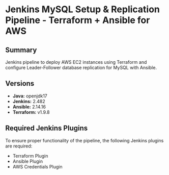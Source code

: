 # Jenkins MySQL Setup & Replication Pipeline - Terraform + Ansible for AWS

## Summary

Jenkins pipeline to deploy AWS EC2 instances using Terraform and configure Leader-Follower database replication for MySQL with Ansible.

## Versions

- **Java:** openjdk17
- **Jenkins:** 2.482
- **Ansible:** 2.14.16
- **Terraform:** v1.9.8

## Required Jenkins Plugins

To ensure proper functionality of the pipeline, the following Jenkins plugins are required:

- Terraform Plugin
- Ansible Plugin
- AWS Credentials Plugin
